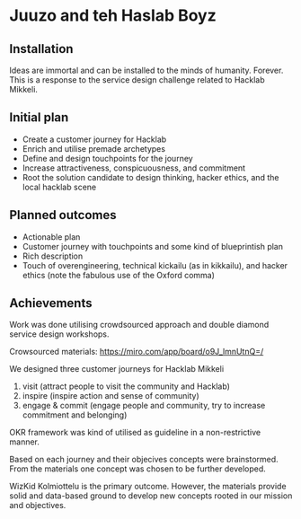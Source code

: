 # Juuzo and teh Haslab Boyz
## Installation
Ideas are immortal and can be installed to the minds of humanity. Forever. 
This is a response to the service design challenge related to Hacklab Mikkeli.

## Initial plan
- Create a customer journey for Hacklab 
- Enrich and utilise premade archetypes
- Define and design touchpoints for the journey
- Increase attractiveness, conspicuousness, and commitment 
- Root the solution candidate to design thinking, hacker ethics, and the local hacklab scene

## Planned outcomes
- Actionable plan
- Customer journey with touchpoints and some kind of blueprintish plan
- Rich description
- Touch of overengineering, technical kickailu (as in kikkailu), and hacker ethics (note the fabulous use of the Oxford comma)

## Achievements
Work was done utilising crowdsourced approach and double diamond service design workshops.

Crowsourced materials: https://miro.com/app/board/o9J_lmnUtnQ=/

We designed three customer journeys for Hacklab Mikkeli
1. visit (attract people to visit the community and Hacklab)
2. inspire (inspire action and sense of community)
3. engage & commit (engage people and community, try to increase commitment and belonging)

OKR framework was kind of utilised as guideline in a non-restrictive manner. 

Based on each journey and their objecives concepts were brainstormed. From the materials one concept was chosen to be further developed. 

WizKid Kolmiottelu is the primary outcome. However, the materials provide solid and data-based ground to develop new concepts rooted in our mission and objectives.
